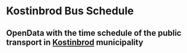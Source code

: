# Kostinbrod Bus Schedule
## OpenData with the time schedule of the public transport in [Kostinbrod](http://kostinbrod.bg) municipality



